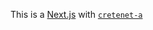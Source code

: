 This is a [Next.js](https://nextjs.org/)
with [`cretenet-a`](https://github.com/verel/et.js/tree/caary/ka)
